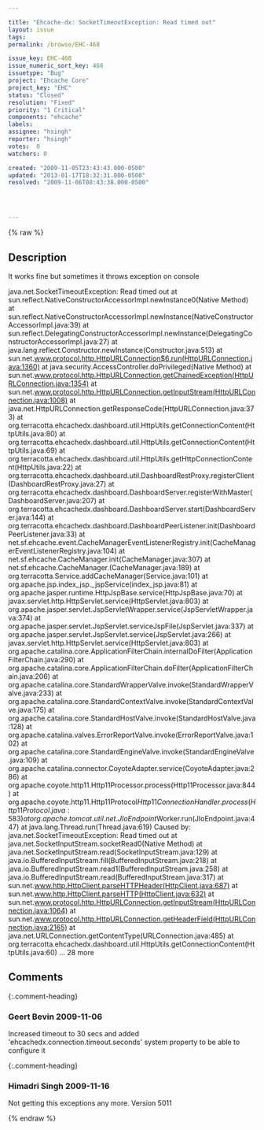```yaml
---

title: "Ehcache-dx: SocketTimeoutException: Read timed out"
layout: issue
tags: 
permalink: /browse/EHC-468

issue_key: EHC-468
issue_numeric_sort_key: 468
issuetype: "Bug"
project: "Ehcache Core"
project_key: "EHC"
status: "Closed"
resolution: "Fixed"
priority: "1 Critical"
components: "ehcache"
labels: 
assignee: "hsingh"
reporter: "hsingh"
votes:  0
watchers: 0

created: "2009-11-05T23:43:43.000-0500"
updated: "2013-01-17T18:32:31.000-0500"
resolved: "2009-11-06T08:43:38.000-0500"




---
```


{% raw %}

## Description

<div markdown="1" class="description">

It works fine but sometimes it throws exception on console

java.net.SocketTimeoutException: Read timed out
	at sun.reflect.NativeConstructorAccessorImpl.newInstance0(Native Method)
	at sun.reflect.NativeConstructorAccessorImpl.newInstance(NativeConstructorAccessorImpl.java:39)
	at sun.reflect.DelegatingConstructorAccessorImpl.newInstance(DelegatingConstructorAccessorImpl.java:27)
	at java.lang.reflect.Constructor.newInstance(Constructor.java:513)
	at sun.net.www.protocol.http.HttpURLConnection$6.run(HttpURLConnection.java:1360)
	at java.security.AccessController.doPrivileged(Native Method)
	at sun.net.www.protocol.http.HttpURLConnection.getChainedException(HttpURLConnection.java:1354)
	at sun.net.www.protocol.http.HttpURLConnection.getInputStream(HttpURLConnection.java:1008)
	at java.net.HttpURLConnection.getResponseCode(HttpURLConnection.java:373)
	at org.terracotta.ehcachedx.dashboard.util.HttpUtils.getConnectionContent(HttpUtils.java:80)
	at org.terracotta.ehcachedx.dashboard.util.HttpUtils.getConnectionContent(HttpUtils.java:69)
	at org.terracotta.ehcachedx.dashboard.util.HttpUtils.getHttpConnectionContent(HttpUtils.java:22)
	at org.terracotta.ehcachedx.dashboard.util.DashboardRestProxy.registerClient(DashboardRestProxy.java:27)
	at org.terracotta.ehcachedx.dashboard.DashboardServer.registerWithMaster(DashboardServer.java:207)
	at org.terracotta.ehcachedx.dashboard.DashboardServer.start(DashboardServer.java:144)
	at org.terracotta.ehcachedx.dashboard.DashboardPeerListener.init(DashboardPeerListener.java:33)
	at net.sf.ehcache.event.CacheManagerEventListenerRegistry.init(CacheManagerEventListenerRegistry.java:104)
	at net.sf.ehcache.CacheManager.init(CacheManager.java:307)
	at net.sf.ehcache.CacheManager.<init>(CacheManager.java:189)
	at org.terracotta.Service.addCacheManager(Service.java:101)
	at org.apache.jsp.index\_jsp.\_jspService(index\_jsp.java:81)
	at org.apache.jasper.runtime.HttpJspBase.service(HttpJspBase.java:70)
	at javax.servlet.http.HttpServlet.service(HttpServlet.java:803)
	at org.apache.jasper.servlet.JspServletWrapper.service(JspServletWrapper.java:374)
	at org.apache.jasper.servlet.JspServlet.serviceJspFile(JspServlet.java:337)
	at org.apache.jasper.servlet.JspServlet.service(JspServlet.java:266)
	at javax.servlet.http.HttpServlet.service(HttpServlet.java:803)
	at org.apache.catalina.core.ApplicationFilterChain.internalDoFilter(ApplicationFilterChain.java:290)
	at org.apache.catalina.core.ApplicationFilterChain.doFilter(ApplicationFilterChain.java:206)
	at org.apache.catalina.core.StandardWrapperValve.invoke(StandardWrapperValve.java:233)
	at org.apache.catalina.core.StandardContextValve.invoke(StandardContextValve.java:175)
	at org.apache.catalina.core.StandardHostValve.invoke(StandardHostValve.java:128)
	at org.apache.catalina.valves.ErrorReportValve.invoke(ErrorReportValve.java:102)
	at org.apache.catalina.core.StandardEngineValve.invoke(StandardEngineValve.java:109)
	at org.apache.catalina.connector.CoyoteAdapter.service(CoyoteAdapter.java:286)
	at org.apache.coyote.http11.Http11Processor.process(Http11Processor.java:844)
	at org.apache.coyote.http11.Http11Protocol$Http11ConnectionHandler.process(Http11Protocol.java:583)
	at org.apache.tomcat.util.net.JIoEndpoint$Worker.run(JIoEndpoint.java:447)
	at java.lang.Thread.run(Thread.java:619)
Caused by: java.net.SocketTimeoutException: Read timed out
	at java.net.SocketInputStream.socketRead0(Native Method)
	at java.net.SocketInputStream.read(SocketInputStream.java:129)
	at java.io.BufferedInputStream.fill(BufferedInputStream.java:218)
	at java.io.BufferedInputStream.read1(BufferedInputStream.java:258)
	at java.io.BufferedInputStream.read(BufferedInputStream.java:317)
	at sun.net.www.http.HttpClient.parseHTTPHeader(HttpClient.java:687)
	at sun.net.www.http.HttpClient.parseHTTP(HttpClient.java:632)
	at sun.net.www.protocol.http.HttpURLConnection.getInputStream(HttpURLConnection.java:1064)
	at sun.net.www.protocol.http.HttpURLConnection.getHeaderField(HttpURLConnection.java:2165)
	at java.net.URLConnection.getContentType(URLConnection.java:485)
	at org.terracotta.ehcachedx.dashboard.util.HttpUtils.getConnectionContent(HttpUtils.java:60)
	... 28 more



</div>

## Comments


{:.comment-heading}
### **Geert Bevin** <span class="date">2009-11-06</span>

<div markdown="1" class="comment">

Increased timeout to 30 secs and added 'ehcachedx.connection.timeout.seconds' system property to be able to configure it

</div>


{:.comment-heading}
### **Himadri Singh** <span class="date">2009-11-16</span>

<div markdown="1" class="comment">

Not getting this exceptions any more. Version 5011

</div>



{% endraw %}
